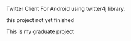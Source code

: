 Twitter Client For Android using twitter4j library.

this project not yet finished

This is my graduate project
